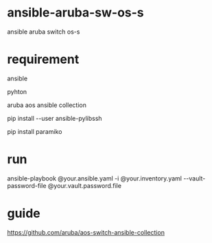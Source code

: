 # ansible-aruba-sw-os-s
ansible aruba switch os-s

# requirement
ansible

pyhton

aruba aos ansible collection

pip install --user ansible-pylibssh

pip install paramiko

# run
ansible-playbook @your.ansible.yaml -i @your.inventory.yaml --vault-password-file @your.vault.password.file

# guide
https://github.com/aruba/aos-switch-ansible-collection